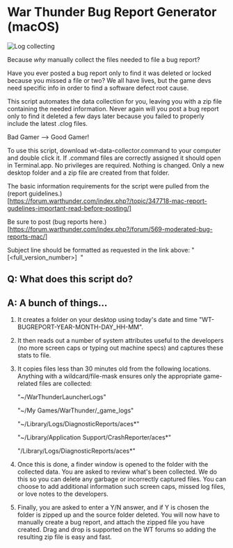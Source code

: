 # War Thunder Bug Report Generator (macOS)


![Log collecting](https://media.boingboing.net/wp-content/uploads/2015/12/rage-face.jpg)

Because *why* manually collect the files needed to file a bug report? 

Have you ever posted a bug report only to find it was deleted or locked because you missed a file or two? We all have lives, but the game devs need specific info in order to find a software defect root cause.

This script automates the data collection for you, leaving you with a zip file containing the needed information. Never again will you post a bug report only to find it deleted a few days later because you failed to properly include the latest .clog files. 

Bad Gamer --> Good Gamer!

To use this script, download wt-data-collector.command to your computer and double click it. If .command files are correctly assigned it should open in Terminal.app. No privileges are required. Nothing is changed. Only a new desktop folder and a zip file are created from that folder.

The basic information requirements for the script were pulled from the (report guidelines.)[https://forum.warthunder.com/index.php?/topic/347718-mac-report-gudelines-important-read-before-posting/]

Be sure to post (bug reports here.)[https://forum.warthunder.com/index.php?/forum/569-moderated-bug-reports-mac/] 

Subject line should be formatted as requested in the link above: "[<full_version_number>]  <Issue>"

## Q: What does this script do?

## A: A bunch of things...

1) It creates a folder on your desktop using today's date and time "WT-BUGREPORT-YEAR-MONTH-DAY_HH-MM".

2) It then reads out a number of system attributes useful to the developers (no more screen caps or typing out machine specs) and captures these stats to file. 
	
3) It copies files less than 30 minutes old from the following locations. Anything with a wildcard/file-mask ensures only the appropriate game-related files are collected:

	"~/WarThunderLauncherLogs"
	
	"~/My Games/WarThunder/_game_logs"
	
	"~/Library/Logs/DiagnosticReports/aces*"
	
	"~/Library/Application Support/CrashReporter/aces*"
	
	"/Library/Logs/DiagnosticReports/aces*"
	
4) Once this is done, a finder window is opened to the folder with the collected data. You are asked to review what's been collected. We do this so you can delete any garbage or incorrectly captured files. You can choose to add additional information such screen caps, missed log files, or love notes to the developers.

5) Finally, you are asked to enter a Y/N answer, and if Y is chosen the folder is zipped up and the source folder deleted. You will now have to manually create a bug report, and attach the zipped file you have created. Drag and drop is supported on the WT forums so adding the resulting zip file is easy and fast.

